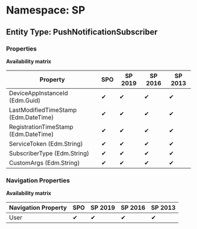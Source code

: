 # Namespace: SP
## Entity Type: PushNotificationSubscriber

### Properties

**Availability matrix**

Property | SPO | SP 2019 | SP 2016 | SP 2013
----------|-----|---------|---------|--------
DeviceAppInstanceId (Edm.Guid) | ✔ | ✔ | ✔ | ✔
LastModifiedTimeStamp (Edm.DateTime) | ✔ | ✔ | ✔ | ✔
RegistrationTimeStamp (Edm.DateTime) | ✔ | ✔ | ✔ | ✔
ServiceToken (Edm.String) | ✔ | ✔ | ✔ | ✔
SubscriberType (Edm.String) | ✔ | ✔ | ✔ | ✔
CustomArgs (Edm.String) | ✔ | ✔ | ✔ | ✔

### Navigation Properties

**Availability matrix**

Navigation Property | SPO | SP 2019 | SP 2016 | SP 2013
----------|-----|---------|---------|--------
User | ✔ | ✔ | ✔ | ✔
